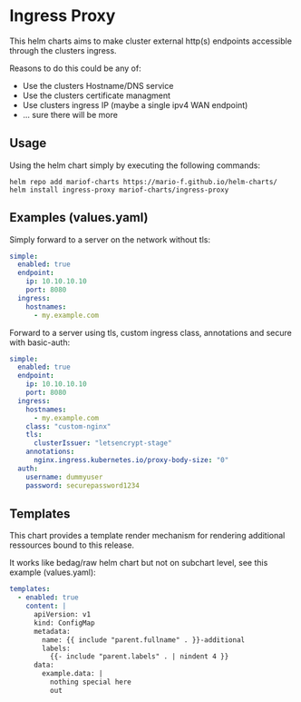 # Ingress Proxy

This helm charts aims to make cluster external http(s) endpoints accessible through the clusters ingress.

Reasons to do this could be any of:

* Use the clusters Hostname/DNS service
* Use the clusters certificate managment
* Use clusters ingress IP (maybe a single ipv4 WAN endpoint)
* ... sure there will be more

## Usage

Using the helm chart simply by executing the following commands:

```shell
helm repo add mariof-charts https://mario-f.github.io/helm-charts/
helm install ingress-proxy mariof-charts/ingress-proxy
```

## Examples (values.yaml)

Simply forward to a server on the network without tls:

```yaml
simple:
  enabled: true
  endpoint:
    ip: 10.10.10.10
    port: 8080
  ingress:
    hostnames:
      - my.example.com
```

Forward to a server using tls, custom ingress class, annotations and secure with basic-auth:

```yaml
simple:
  enabled: true
  endpoint:
    ip: 10.10.10.10
    port: 8080
  ingress:
    hostnames:
      - my.example.com
    class: "custom-nginx"
    tls:
      clusterIssuer: "letsencrypt-stage"
    annotations:
      nginx.ingress.kubernetes.io/proxy-body-size: "0"
  auth:
    username: dummyuser
    password: securepassword1234
```

## Templates

This chart provides a template render mechanism for rendering additional ressources bound to this release.

It works like bedag/raw helm chart but not on subchart level, see this example (values.yaml):

```yaml
templates:
  - enabled: true
    content: |
      apiVersion: v1
      kind: ConfigMap
      metadata:
        name: {{ include "parent.fullname" . }}-additional
        labels:
          {{- include "parent.labels" . | nindent 4 }}
      data:
        example.data: |
          nothing special here
          out
```
